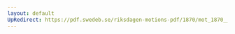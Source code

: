 ```yaml
---
layout: default
UpRedirect: https://pdf.swedeb.se/riksdagen-motions-pdf/1870/mot_1870__ak__00135/mot_1870__ak__00135_001.pdf
---
```

